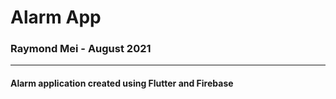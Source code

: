 # Alarm App

### Raymond Mei - August 2021

---

#### Alarm application created using Flutter and Firebase
